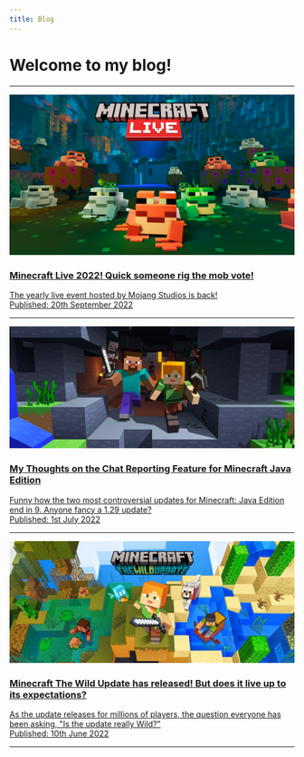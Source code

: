 ```yaml
---
title: Blog
---
```


# Welcome to my blog!

<div class="col">
    <hr style="height:2px;border-width:0;color:gray;background-color:gray">
    <div class="indent">
        <a href="/blog/minecraft-live-2022">
            <div class="row">
                <div class="col-3">
                    <img
                        loading="lazy"
                        class="img-fluid"
                        src="../.vuepress/public/assets/images/blog/TWluZWNyYWZ0TGl2ZTIwMjI=.png"
                        alt="Thumbnail For Minecraft Live 2022! Quick someone rig the mob vote!"
                    />
                </div>
                <div class="col">
                    <h3>Minecraft Live 2022! Quick someone rig the mob vote!</h3>
                    <p></p>
                    <div>The yearly live event hosted by Mojang Studios is back!</div>
                    <div class="text-muted">Published: 20th September 2022</div>
                    <p></p>
                </div>
            </div>
        </a>
    </div>
    <hr style="height:2px;border-width:0;color:gray;background-color:gray">
    <div class="indent">
        <a href="/blog/chat_report_thoughts">
            <div class="row">
                <div class="col-3">
                    <img
                        loading="lazy"
                        class="img-fluid"
                        src="../.vuepress/public/assets/images/blog/image.png"
                        alt="Thumbnail For My Thoughts on the Chat Reporting Feature for Minecraft Java Edition"
                    />
                </div>
                <div class="col">
                    <h3>My Thoughts on the Chat Reporting Feature for Minecraft Java Edition</h3>
                    <p></p>
                    <div>Funny how the two most controversial updates for Minecraft: Java Edition end in 9. Anyone fancy a 1.29 update?</div>
                    <div class="text-muted">Published: 1st July 2022</div>
                    <p></p>
                </div>
            </div>
        </a>
    </div>
    <hr style="height:2px;border-width:0;color:gray;background-color:gray">
    <div class="indent">
        <a href="/blog/wild_update_review">
            <div class="row">
                <div class="col-3">
                    <img
                        loading="lazy"
                        class="img-fluid"
                        src="../.vuepress/public/assets/images/blog/banner.png"
                        alt="Minecraft The Wild Update has released! But does it live up to its expectations?"
                    />
                </div>
                <div class="col">
                    <h3>Minecraft The Wild Update has released! But does it live up to its expectations?</h3>
                    <p></p>
                    <div>As the update releases for millions of players, the question everyone has been asking, "Is the update really Wild?"</div>
                    <div class="text-muted">Published: 10th June 2022</div>
                    <p></p>
                </div>
            </div>
        </a>
    </div>
    <hr style="height:2px;border-width:0;color:gray;background-color:gray">
</div>